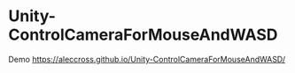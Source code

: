 # Unity-ControlCameraForMouseAndWASD

Demo https://aleccross.github.io/Unity-ControlCameraForMouseAndWASD/
